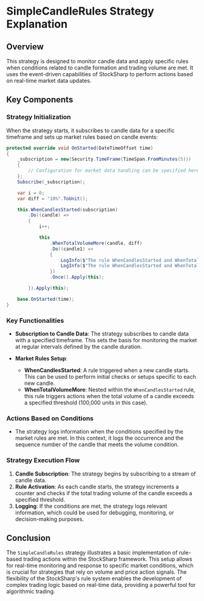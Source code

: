 # SimpleCandleRules Strategy Explanation

## Overview

This strategy is designed to monitor candle data and apply specific rules when conditions related to candle formation and trading volume are met. It uses the event-driven capabilities of StockSharp to perform actions based on real-time market data updates.

## Key Components

### Strategy Initialization

When the strategy starts, it subscribes to candle data for a specific timeframe and sets up market rules based on candle events:

```csharp
protected override void OnStarted(DateTimeOffset time)
{
    _subscription = new(Security.TimeFrame(TimeSpan.FromMinutes(5)))
    {
        // Configuration for market data handling can be specified here.
    };
    Subscribe(_subscription);

    var i = 0;
    var diff = "10%".ToUnit();

    this.WhenCandlesStarted(subscription)
        .Do((candle) =>
        {
            i++;

            this
                .WhenTotalVolumeMore(candle, diff)
                .Do((candle1) =>
                {
                    LogInfo($"The rule WhenCandlesStarted and WhenTotalVolumeMore candle={candle1}");
                    LogInfo($"The rule WhenCandlesStarted and WhenTotalVolumeMore i={i}");
                })
                .Once().Apply(this);

        }).Apply(this);

    base.OnStarted(time);
}
```

### Key Functionalities

- **Subscription to Candle Data**: The strategy subscribes to candle data with a specified timeframe. This sets the basis for monitoring the market at regular intervals defined by the candle duration.
  
- **Market Rules Setup**: 
  - **WhenCandlesStarted**: A rule triggered when a new candle starts. This can be used to perform initial checks or setups specific to each new candle.
  - **WhenTotalVolumeMore**: Nested within the `WhenCandlesStarted` rule, this rule triggers actions when the total volume of a candle exceeds a specified threshold (100,000 units in this case).

### Actions Based on Conditions

- The strategy logs information when the conditions specified by the market rules are met. In this context, it logs the occurrence and the sequence number of the candle that meets the volume condition.

### Strategy Execution Flow

1. **Candle Subscription**: The strategy begins by subscribing to a stream of candle data.
2. **Rule Activation**: As each candle starts, the strategy increments a counter and checks if the total trading volume of the candle exceeds a specified threshold.
3. **Logging**: If the conditions are met, the strategy logs relevant information, which could be used for debugging, monitoring, or decision-making purposes.

## Conclusion

The `SimpleCandleRules` strategy illustrates a basic implementation of rule-based trading actions within the StockSharp framework. This setup allows for real-time monitoring and response to specific market conditions, which is crucial for strategies that rely on volume and price action signals. The flexibility of the StockSharp's rule system enables the development of complex trading logic based on real-time data, providing a powerful tool for algorithmic trading.